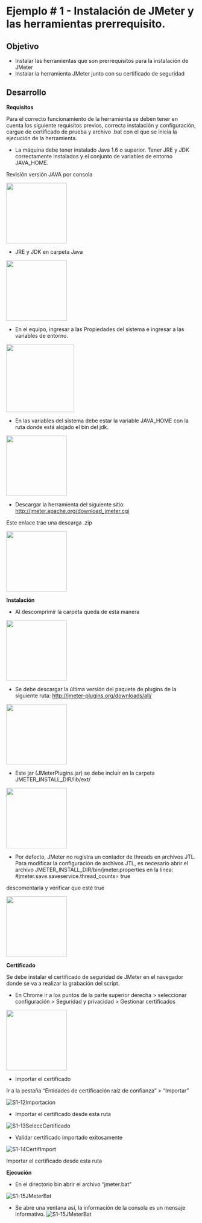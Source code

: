# Ejemplo # 1 - Instalación de JMeter y las herramientas prerrequisito.

## Objetivo

* Instalar las herramientas que son prerrequisitos para la instalación de JMeter
* Instalar la herramienta JMeter junto con su certificado de seguridad

## Desarrollo

**Requisitos**

Para el correcto funcionamiento de la herramienta se deben tener en cuenta los siguiente requisitos previos, correcta instalación y configuración, cargue de certificado de prueba y archivo .bat con el que se inicia la ejecución de la herramienta.

* La máquina debe tener instalado Java 1.6 o superior. Tener JRE y JDK correctamente instalados y el conjunto de variables de entorno JAVA_HOME.

Revisión versión JAVA por consola

<img src="https://user-images.githubusercontent.com/22419786/154817183-d83de04e-6c4e-488a-808e-8aebd8c1b8d9.jpg" align="center" height="160"> 


* JRE y JDK en carpeta Java
<img src="https://user-images.githubusercontent.com/22419786/154818838-5dd92a74-97bb-4477-9735-048d6edcf6dc.jpg" align="center" height="160"> 

* En el equipo, ingresar a las Propiedades del sistema e ingresar a las variables de entorno.
<img src="https://user-images.githubusercontent.com/22419786/154818842-e8fff57e-92d2-4988-981c-9c2a7b4ffd30.jpg" align="center" height="180"> 

* En las variables del sistema debe estar la variable JAVA_HOME con la ruta donde está alojado el bin del jdk.
<img src="https://user-images.githubusercontent.com/22419786/154818838-5dd92a74-97bb-4477-9735-048d6edcf6dc.jpg" align="center" height="160"> 

* Descargar la herramienta del siguiente sitio:
http://jmeter.apache.org/download_jmeter.cgi

Este enlace trae una descarga .zip

<img src="https://user-images.githubusercontent.com/22419786/154818845-22dfda12-6704-4414-884c-1460ea8cd996.jpg" align="center" height="160"> 

**Instalación**

* Al descomprimir la carpeta queda de esta manera
<img src="https://user-images.githubusercontent.com/22419786/154818846-720130d7-4b50-4100-95c1-62f603f4c5fb.jpg" align="center" height="160">

* Se debe descargar la última versión del paquete de plugins de la siguiente ruta:
http://jmeter-plugins.org/downloads/all/
<img src="https://user-images.githubusercontent.com/22419786/154818847-9a64f636-86f9-48d3-9cfc-4e0591983a6d.jpg" align="center" height="160">

* Este jar (JMeterPlugins.jar) se debe incluir en la carpeta JMETER_INSTALL_DIR/lib/ext/
<img src="https://user-images.githubusercontent.com/22419786/154818848-7f71a265-be10-4ed5-a7ec-4e4078bd8260.jpg" align="center" height="160">

* Por defecto, JMeter no registra un contador de threads en archivos JTL. Para modificar la configuración de archivos JTL, es necesario abrir el archivo
JMETER_INSTALL_DIR/bin/jmeter.properties en la línea: #jmeter.save.saveservice.thread_counts= true

descomentarla y verificar que esté true

<img src="https://user-images.githubusercontent.com/22419786/154818849-07375a5d-f62c-4058-9da9-a173a3a636d0.jpg" align="center" height="160">

**Certificado**

Se debe instalar el certificado de seguridad de JMeter en el navegador donde se va a realizar la grabación del script.

* En Chrome ir a los puntos de la parte superior derecha > seleccionar configuración > Seguridad y privacidad > Gestionar certificados
<img src="https://user-images.githubusercontent.com/22419786/154818850-e4ca6443-a3a3-4ca4-bdc5-ed4108f599d9.jpg" align="center" height="160">

* Importar el certificado

Ir a la pestaña “Entidades de certificación raíz de confianza” > “Importar”

![S1-12Importacion](https://user-images.githubusercontent.com/22419786/154819124-6d662f5b-4b08-43e0-ad91-b6ac53f282b1.jpg)

* Importar el certificado desde esta ruta

![S1-13SeleccCertificado](https://user-images.githubusercontent.com/22419786/154819140-4e15f3ca-63f2-40a5-ac95-686820899082.jpg)

* Validar certificado importado exitosamente

![S1-14CertifImport](https://user-images.githubusercontent.com/22419786/154819156-11234859-f4fe-41a1-9aa2-5f27f12f9f40.jpg)

Importar el certificado desde esta ruta

**Ejecución**
* En el directorio bin abrir el archivo “jmeter.bat”

![S1-15JMeterBat](https://user-images.githubusercontent.com/22419786/154819264-2b73e11b-8159-4dfe-8941-4214eb1b64f9.jpg)

* Se abre una ventana así, la información de la consola es un mensaje informativo.
![S1-15JMeterBat](https://user-images.githubusercontent.com/22419786/154819235-f965b5ad-6b8c-4870-9f02-ae8a90b2ec3a.jpg)
